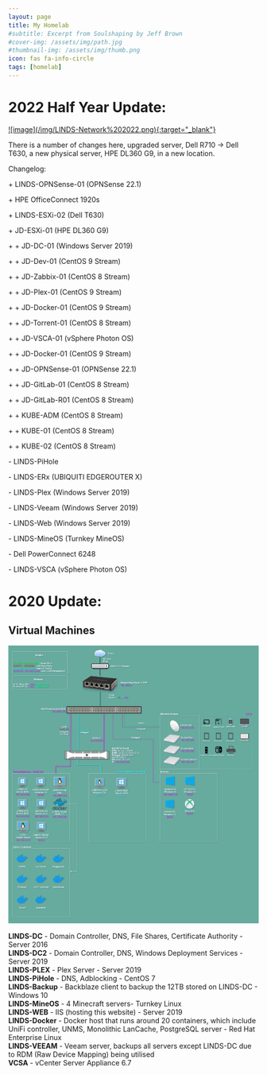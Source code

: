 ```yaml
---
layout: page
title: My Homelab
#subtitle: Excerpt from Soulshaping by Jeff Brown
#cover-img: /assets/img/path.jpg
#thumbnail-img: /assets/img/thumb.png
icon: fas fa-info-circle
tags: [homelab]
---
```


# 2022 Half Year Update:

<a target="_blank" href="/img/LINDS-Network%202022.png" onClick='test(this)'>
![image](/img/LINDS-Network%202022.png){:target="_blank"}
</a>

There is a number of changes here, upgraded server, Dell R710 -> Dell T630, a new physical server, HPE DL360 G9, in a new location.

Changelog:

<p>

&#43; LINDS-OPNSense-01 (OPNSense 22.1)

&#43; HPE OfficeConnect 1920s

&#43; LINDS-ESXi-02 (Dell T630)

&#43; JD-ESXi-01 (HPE DL360 G9)

&#43; &#43; JD-DC-01 (Windows Server 2019)

&#43; &#43; JD-Dev-01 (CentOS 9 Stream)

&#43; &#43; JD-Zabbix-01 (CentOS 8 Stream)

&#43; &#43; JD-Plex-01 (CentOS 9 Stream)

&#43; &#43; JD-Docker-01 (CentOS 9 Stream)

&#43; &#43; JD-Torrent-01 (CentOS 8 Stream)

&#43; &#43; JD-VSCA-01 (vSphere Photon OS)

&#43; &#43; JD-Docker-01 (CentOS 9 Stream)

&#43; &#43; JD-OPNSense-01 (OPNSense 22.1)

&#43; &#43; JD-GitLab-01 (CentOS 8 Stream)

&#43; &#43; JD-GitLab-R01 (CentOS 8 Stream)

&#43; &#43; KUBE-ADM (CentOS 8 Stream)

&#43; &#43; KUBE-01 (CentOS 8 Stream)

&#43; &#43; KUBE-02 (CentOS 8 Stream)

&#45; LINDS-PiHole

&#45; LINDS-ERx (UBIQUITI EDGEROUTER X)

&#45; LINDS-Plex (Windows Server 2019)

&#45; LINDS-Veeam (Windows Server 2019)

&#45; LINDS-Web (Windows Server 2019)

&#45; LINDS-MineOS (Turnkey MineOS)

&#45; Dell PowerConnect 6248

&#45; LINDS-VSCA (vSphere Photon OS)

</p>


# 2020 Update:

<h2>Virtual Machines</h2>

![homelab](/img/LINDs-Network.jpg)

<p class="has-small-font-size"><strong>LINDS-DC</strong> - Domain Controller, DNS, File Shares, Certificate Authority - Server 2016<br><strong>LINDS-DC2</strong> - Domain Controller, DNS, Windows Deployment Services - Server 2019<br><strong>LINDS-PLEX</strong> - Plex Server - Server 2019<br><strong>LINDS-PiHole</strong> - DNS, Adblocking - CentOS 7<br><strong>LINDS-Backup</strong> - Backblaze client to backup the 12TB stored on LINDS-DC - Windows 10<br><strong>LINDS-MineOS</strong> - 4 Minecraft servers- Turnkey Linux<br><strong>LINDS-WEB</strong> - IIS (hosting this website) - Server 2019<br><strong>LINDS-Docker</strong> - Docker host that runs around 20 containers, which include UniFi controller, UNMS, Monolithic LanCache, PostgreSQL server - Red Hat Enterprise Linux<br><strong>LINDS-VEEAM</strong> - Veeam server, backups all servers except LINDS-DC due to RDM (Raw Device Mapping) being utilised<br><strong>VCSA</strong> - vCenter Server Appliance 6.7</p>